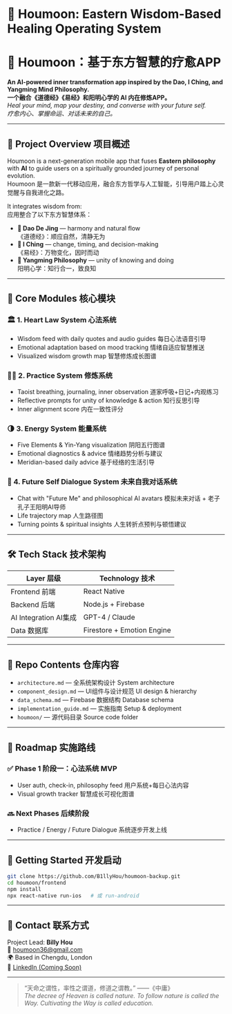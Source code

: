 
# 🧠 Houmoon: Eastern Wisdom-Based Healing Operating System  
# 🧠 Houmoon：基于东方智慧的疗愈APP

**An AI-powered inner transformation app inspired by the Dao, I Ching, and Yangming Mind Philosophy.**  
**一个融合《道德经》《易经》和阳明心学的 AI 内在修炼APP。**  
*Heal your mind, map your destiny, and converse with your future self.*  
*疗愈内心、掌握命运、对话未来的自己。*

---

## 🌟 Project Overview 项目概述

Houmoon is a next-generation mobile app that fuses **Eastern philosophy** with **AI** to guide users on a spiritually grounded journey of personal evolution.  
Houmoon 是一款新一代移动应用，融合东方哲学与人工智能，引导用户踏上心灵觉醒与自我进化之路。

It integrates wisdom from:  
应用整合了以下东方智慧体系：
- **🧘 Dao De Jing** — harmony and natural flow  
  《道德经》：顺应自然，清静无为
- **🧬 I Ching** — change, timing, and decision-making  
  《易经》：万物变化，因时而动
- **🧠 Yangming Philosophy** — unity of knowing and doing  
  阳明心学：知行合一，致良知

---

## 🧩 Core Modules 核心模块

### 🏛 1. Heart Law System 心法系统
- Wisdom feed with daily quotes and audio guides 每日心法语音引导
- Emotional adaptation based on mood tracking 情绪自适应智慧推送
- Visualized wisdom growth map 智慧修炼成长图谱

### 🧘‍♀️ 2. Practice System 修炼系统
- Taoist breathing, journaling, inner observation 道家呼吸+日记+内观练习
- Reflective prompts for unity of knowledge & action 知行反思引导
- Inner alignment score 内在一致性评分

### 🌗 3. Energy System 能量系统
- Five Elements & Yin-Yang visualization 阴阳五行图谱
- Emotional diagnostics & advice 情绪趋势分析与建议
- Meridian-based daily advice 基于经络的生活引导

### 🔮 4. Future Self Dialogue System 未来自我对话系统
- Chat with "Future Me" and philosophical AI avatars 模拟未来对话 + 老子孔子王阳明AI导师
- Life trajectory map 人生路径图
- Turning points & spiritual insights 人生转折点预判与顿悟建议

---

## 🛠️ Tech Stack 技术架构

| Layer 层级 | Technology 技术 |
|------------|------------------|
| Frontend 前端 | React Native |
| Backend 后端  | Node.js + Firebase |
| AI Integration AI集成 | GPT-4 / Claude |
| Data 数据库 | Firestore + Emotion Engine |

---

## 📁 Repo Contents 仓库内容

- `architecture.md` — 全系统架构设计 System architecture
- `component_design.md` — UI组件与设计规范 UI design & hierarchy
- `data_schema.md` — Firebase 数据结构 Database schema
- `implementation_guide.md` — 实施指南 Setup & deployment
- `houmoon/` — 源代码目录 Source code folder

---

## 🚀 Roadmap 实施路线

### ✅ Phase 1 阶段一：心法系统 MVP
- User auth, check-in, philosophy feed 用户系统+每日心法内容
- Visual growth tracker 智慧成长可视化图谱

### 🔜 Next Phases 后续阶段
- Practice / Energy / Future Dialogue 系统逐步开发上线

---

## 🧪 Getting Started 开发启动

```bash
git clone https://github.com/B1llyHou/houmoon-backup.git
cd houmoon/frontend
npm install
npx react-native run-ios   # 或 run-android
```

---

## 💌 Contact 联系方式

Project Lead: **Billy Hou**  
📧 houmoon36@gmail.com  
🌍 Based in Chengdu, London  
📘 [LinkedIn (Coming Soon)](https://www.linkedin.com)

---

> “天命之谓性，率性之谓道，修道之谓教。” ——《中庸》  
> *The decree of Heaven is called nature. To follow nature is called the Way. Cultivating the Way is called education.*

